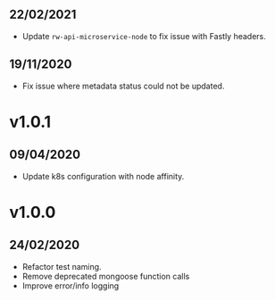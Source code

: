 ## 22/02/2021

- Update `rw-api-microservice-node` to fix issue with Fastly headers.

## 19/11/2020

- Fix issue where metadata status could not be updated.

# v1.0.1

## 09/04/2020

- Update k8s configuration with node affinity.

# v1.0.0

## 24/02/2020

- Refactor test naming.
- Remove deprecated mongoose function calls
- Improve error/info logging
